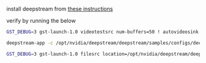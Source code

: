 install deepstream from [these instructions](https://docs.nvidia.com/metropolis/deepstream/dev-guide/text/DS_Quickstart.html)

verify by running the below

```bash
GST_DEBUG=3 gst-launch-1.0 videotestsrc num-buffers=50 ! autovideosink
```

```bash
deepstream-app -c /opt/nvidia/deepstream/deepstream/samples/configs/deepstream-app/source4_1080p_dec_infer-resnet_tracker_sgie_tiled_display_int8.txt
```

```bash
GST_DEBUG=3 gst-launch-1.0 filesrc location=/opt/nvidia/deepstream/deepstream/samples/streams/sample_1080p_h264.mp4 ! qtdemux ! h264parse ! avdec_h264 ! nvvideoconvert ! nveglglessink
```